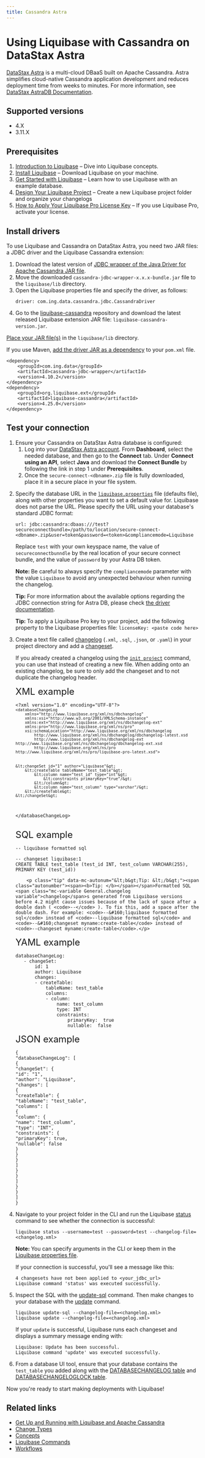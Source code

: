 ```yaml
---
title: Cassandra Astra
---
```


<h1>Using Liquibase with Cassandra on DataStax Astra</h1>
<p><a href="https://www.datastax.com/products/datastax-astra">DataStax Astra</a> is a multi-cloud DBaaS built on Apache Cassandra. Astra simplifies cloud-native Cassandra application development and reduces deployment time from weeks to minutes. For more information, see <a href="https://docs.datastax.com/en/astra/docs/index.html">DataStax AstraDB Documentation</a>.</p>
<h2>Supported versions</h2>
<ul>
    <li>4.X</li>
    <li>3.11.X</li>
</ul>
<h2>Prerequisites</h2>
<ol>
    <li value="1"><a href="https://docs.liquibase.com/concepts/introduction-to-liquibase.html" class="MCXref xref">Introduction to Liquibase</a> – Dive into Liquibase concepts.</li>
    <li value="2"><a href="https://docs.liquibase.com/start/install/home.html" class="MCXref xref">Install Liquibase</a> – Download Liquibase on your machine.</li>
    <li value="3"><a href="https://docs.liquibase.com/start/home.html" class="MCXref xref">Get Started with Liquibase</a> – Learn how to use Liquibase with an example database.</li>
    <li value="4"><a href="https://docs.liquibase.com/start/design-liquibase-project.html" class="MCXref xref">Design Your Liquibase Project</a> – Create a new <span class="mc-variable General.Liquibase variable">Liquibase</span> project folder and organize your changelogs</li>
    <li value="5"><a href="https://docs.liquibase.com/workflows/liquibase-pro/how-to-apply-your-liquibase-pro-license-key.html" class="MCXref xref">How to Apply Your Liquibase Pro License Key</a> – If you use <span class="mc-variable General.LBPro variable">Liquibase Pro</span>, activate your license.</li>
</ol>
<h2>Install drivers</h2>
<p>To use Liquibase and Cassandra on DataStax Astra, you need two JAR files: a JDBC driver and the Liquibase Cassandra extension:</p>
<ol>
    <li value="1">Download the latest version of <a href="https://github.com/ing-bank/cassandra-jdbc-wrapper/releases/latest">JDBC wrapper of the Java Driver for Apache Cassandra JAR file</a>.
    </li>
    <li value="2">Move the downloaded <code>cassandra-jdbc-wrapper-x.x.x-bundle.jar</code> file to the <code>liquibase/lib</code> directory.
    </li>
    <li value="3">Open the Liquibase properties file and specify the driver, as follows:</li><pre><code class="language-text">driver: com.ing.data.cassandra.jdbc.CassandraDriver</code></pre>
    <li value="4">Go to the <a href="https://github.com/liquibase/liquibase-cassandra/releases/">liquibase-cassandra</a> repository and download the latest released Liquibase extension JAR file: <code>liquibase-cassandra-version.jar</code>.</li>
</ol>
<p> 
<a href="https://docs.liquibase.com/workflows/liquibase-community/adding-and-updating-liquibase-drivers.html">Place your JAR file(s)</a> in the <code>liquibase/lib</code> directory.
</p><p>
 If you use Maven,
     <a href="https://docs.liquibase.com/tools-integrations/maven/using-liquibase-and-maven-pom-file.html">add the driver JAR as a dependency</a> to your <code>pom.xml</code> file.
</p><pre xml:space="preserve"><code class="language-text">&lt;dependency&gt;
    &lt;groupId&gt;com.ing.data&lt;/groupId&gt;
    &lt;artifactId&gt;cassandra-jdbc-wrapper&lt;/artifactId&gt;
    &lt;version&gt;4.10.2&lt;/version&gt;
&lt;/dependency&gt;
&lt;dependency&gt;
    &lt;groupId&gt;org.liquibase.ext&lt;/groupId&gt;
    &lt;artifactId&gt;liquibase-cassandra&lt;/artifactId&gt;
    &lt;version&gt;<span class="mc-variable General.CurrentLiquibaseVersion variable">4.25.0</span>&lt;/version&gt;
&lt;/dependency&gt;</code></pre>

<h2 id="test-your-connection">Test your connection</h2>
<ol>
    <li value="1">Ensure your Cassandra on DataStax Astra database is configured:
<ol><li value="1">Log into your <a href="https://astra.datastax.com/">DataStax Astra account</a>. From <b>Dashboard</b>, select the needed database, and then go to the <b>Connect</b> tab. Under <b>Connect using an API</b>, select <b>Java</b> and download the <b>Connect Bundle</b> by following the link in step 1 under <b>Prerequisites</b>.</li><li value="2">Once the <code>secure-connect-&lt;dbname&gt;.zip</code> file is fully downloaded, place it  in a secure place in your file system.</li></ol></li>
    <li value="2">
        <p>Specify the database URL in the <code><a href="https://docs.liquibase.com/concepts/connections/creating-config-properties.html"><span class="mc-variable General.liquiPropFile variable">liquibase.properties</span></a></code> file (defaults file), along with other properties you want to set a default value for. Liquibase does not parse the URL. Please specify the URL using your database's standard JDBC format:</p><pre xml:space="preserve"><code class="language-text">url: jdbc:cassandra:dbaas:///test?secureconnectbundle=/path/to/location/secure-connect-&lt;dbname&gt;.zip&user=token&password=&lt;token&gt;&compliancemode=Liquibase
</code></pre>
        <p>Replace <code>test</code> with your own keyspace name, the value of <code>secureconnectbunndle</code> by the real location of your secure connect bundle, and the value of <code>password</code> by your Astra DB token.</p>
    </li>
     <p class="note" data-mc-autonum="&lt;b&gt;Note: &lt;/b&gt;"><span class="autonumber"><span><b>Note: </b></span></span>Be careful to always specify the <code>compliancemode</code> parameter with the value <code>Liquibase</code> to avoid any unexpected behaviour when running the changelog.</p>
    <p class="tip" data-mc-autonum="&lt;b&gt;Tip: &lt;/b&gt;"><span class="autonumber"><span><b>Tip: </b></span></span>For more information about the available options regarding the JDBC connection string for Astra DB, please check <a href="https://github.com/ing-bank/cassandra-jdbc-wrapper#connecting-to-dbaas">the driver documentation</a>.</p>
    <p class="tip" data-mc-autonum="&lt;b&gt;Tip: &lt;/b&gt;"><span class="autonumber"><span><b>Tip: </b></span></span>To apply a <span class="mc-variable General.LBPro variable">Liquibase Pro</span> key to your project, add the following property to the Liquibase properties file: <code>licenseKey: &lt;paste code here&gt;</code></p>
</ol>
<ol start="3">
    <li value="3">Create a text file called <a href="https://docs.liquibase.com/concepts/changelogs/home.html">changelog</a> (<code>.xml</code>, <code>.sql</code>, <code>.json</code>, or <code>.yaml</code>) in your project directory and add a <a href="https://docs.liquibase.com/concepts/changelogs/changeset.html">changeset</a>.</li>
    <p>If you already created a <span class="mc-variable General.changelog variable">changelog</span> using the <code><a href="https://docs.liquibase.com/commands/init/project.html" class="MCXref xref">init project</a></code> command, you can use that instead of creating a new file. When adding onto an existing <span class="mc-variable General.changelog variable">changelog</span>, be sure to only add the <span class="mc-variable General.changeset variable">changeset</span> and to not duplicate the <span class="mc-variable General.changelog variable">changelog</span> header.</p>
    <a style="font-size: 18pt;">XML example</a>
        <pre xml:space="preserve"><code class="language-xml">&lt;?xml version="1.0" encoding="UTF-8"?&gt;
<code>&lt;databaseChangeLog
    xmlns="http://www.liquibase.org/xml/ns/dbchangelog"
    xmlns:xsi="http://www.w3.org/2001/XMLSchema-instance"
    xmlns:ext="http://www.liquibase.org/xml/ns/dbchangelog-ext"
    xmlns:pro="http://www.liquibase.org/xml/ns/pro"
    xsi:schemaLocation="http://www.liquibase.org/xml/ns/dbchangelog
        http://www.liquibase.org/xml/ns/dbchangelog/dbchangelog-latest.xsd
        http://www.liquibase.org/xml/ns/dbchangelog-ext http://www.liquibase.org/xml/ns/dbchangelog/dbchangelog-ext.xsd
        http://www.liquibase.org/xml/ns/pro http://www.liquibase.org/xml/ns/pro/liquibase-pro-latest.xsd"&gt;</code>

    &lt;changeSet id="1" author="Liquibase"&gt;
        &lt;createTable tableName="test_table"&gt;
            &lt;column name="test_id" type="int"&gt;
                &lt;constraints primaryKey="true"/&gt;
            &lt;/column&gt;
            &lt;column name="test_column" type="varchar"/&gt;
        &lt;/createTable&gt;
    &lt;/changeSet&gt;

&lt;/databaseChangeLog&gt;</code></pre>

<a style="font-size: 18pt;">SQL example</a>

<pre xml:space="preserve"><code class="language-sql">-- liquibase formatted sql

-- changeset liquibase:1
CREATE TABLE test_table (test_id INT, test_column VARCHAR(255), PRIMARY KEY (test_id))</code></pre>

        <p class="tip" data-mc-autonum="&lt;b&gt;Tip: &lt;/b&gt;"><span class="autonumber"><span><b>Tip: </b></span></span>Formatted SQL <span class="mc-variable General.changelog variable">changelog</span>s generated from Liquibase versions before 4.2 might cause issues because of the lack of space after a double dash ( <code>--</code> ). To fix this, add a space after the double dash. For example: <code>--&#160;liquibase formatted sql</code> instead of <code>--liquibase formatted sql</code> and <code>--&#160;changeset myname:create-table</code> instead of <code>--changeset myname:create-table</code>.</p>

<a style="font-size: 18pt;">YAML example</a>

<pre xml:space="preserve"><code class="language-yaml">databaseChangeLog:
   - changeSet:
       id: 1
       author: Liquibase
       changes:
       - createTable:
           tableName: test_table
           columns:
           - column:
               name: test_column
               type: INT
               constraints:
                   primaryKey:  true
                   nullable:  false</code></pre>

<a style="font-size: 18pt;"> JSON example</a>

<pre><code class="language-json">{
"databaseChangeLog": [
{
"changeSet": {
"id": "1",
"author": "Liquibase",
"changes": [
{
"createTable": {
"tableName": "test_table",
"columns": [
{
"column": {
"name": "test_column",
"type": "INT",
"constraints": {
"primaryKey": true,
"nullable": false
}
}
}
]
}
}
]
}
}
]
}</code></pre>

<li value="4">Navigate to your project folder in the CLI and run the Liquibase&#160;<a href="https://docs.liquibase.com/commands/change-tracking/status.html" class="MCXref xref">status</a> command to see whether the connection is successful:</li><pre xml:space="preserve"><code class="language-text">liquibase status --username=test --password=test --changelog-file=&lt;changelog.xml&gt;</code></pre>
<p class="note" data-mc-autonum="&lt;b&gt;Note: &lt;/b&gt;"><span class="autonumber"><span><b>Note: </b></span></span>You can specify arguments in the CLI or keep them in the <a href="https://docs.liquibase.com/concepts/connections/creating-config-properties.html">Liquibase properties file</a>.</p>
<p>If your connection is successful, you'll see a message like this:</p><pre xml:space="preserve"><code class="language-text">4 changesets have not been applied to &lt;your_jdbc_url&gt;
Liquibase command 'status' was executed successfully.</code></pre>
<li value="5">Inspect the SQL with  the <a href="https://docs.liquibase.com/commands/update/update-sql.html" class="MCXref xref">update-sql</a> command. Then make changes to your database with the <a href="https://docs.liquibase.com/commands/update/update.html" class="MCXref xref">update</a> command.</li><pre xml:space="preserve"><code class="language-text">liquibase update-sql --changelog-file=&lt;changelog.xml&gt;
liquibase update --changelog-file=&lt;changelog.xml&gt;</code></pre>
<p>If your <code>update</code> is successful, Liquibase runs each <span class="mc-variable General.changeset variable">changeset</span> and displays a summary message ending with:</p><pre xml:space="preserve"><code class="language-text">Liquibase: Update has been successful.
Liquibase command 'update' was executed successfully.</code></pre>
<li value="6">From a database UI tool, ensure that your database contains the <code>test_table</code> you added along with the <a href="https://docs.liquibase.com/concepts/tracking-tables/databasechangelog-table.html" class="MCXref xref">DATABASECHANGELOG table</a> and <a href="https://docs.liquibase.com/concepts/tracking-tables/databasechangeloglock-table.html" class="MCXref xref">DATABASECHANGELOGLOCK table</a>.</li>
</ol>
<p>Now you're ready to start making deployments with Liquibase!</p>
<h2>Related links</h2>
<ul>
<li><a href="https://www.liquibase.com/blog/running-liquibase-apache-cassandra">Get Up and Running with Liquibase and Apache Cassandra</a>
</li>
<li><a href="https://docs.liquibase.com/change-types/home.html" class="MCXref xref">Change Types</a>
</li>
<li><a href="https://docs.liquibase.com/concepts/home.html" class="MCXref xref">Concepts</a>
</li>
<li><a href="https://docs.liquibase.com/commands/home.html" class="MCXref xref">Liquibase Commands</a>
</li>
<li><a href="https://docs.liquibase.com/workflows/home.html" class="MCXref xref">Workflows</a>
</li>
</ul>
